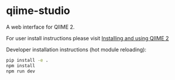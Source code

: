 # qiime-studio
A web interface for QIIME 2. 

For user install instructions please visit [Installing and using QIIME 2](https://github.com/qiime2/qiime2/wiki/Installing-and-using-QIIME-2)


Developer installation instructions (hot module reloading):
```bash
pip install -e .
npm install
npm run dev
```
